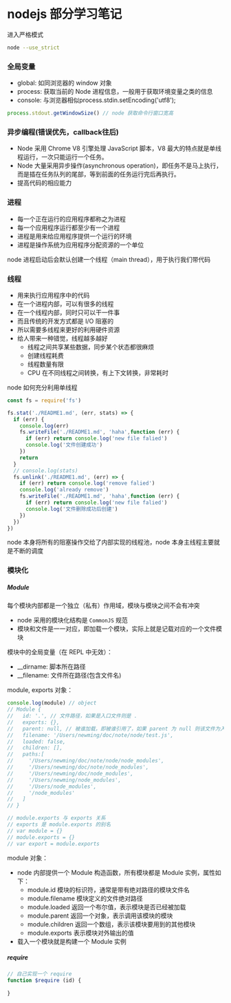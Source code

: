 # nodejs 部分学习笔记

进入严格模式

```bash
node --use_strict
```

### 全局变量

- global: 如同浏览器的 window 对象
- process: 获取当前的 Node 进程信息，一般用于获取环境变量之类的信息
- console: 与浏览器相似process.stdin.setEncoding('utf8');

```js
process.stdout.getWindowSize() // node 获取命令行窗口宽高
```

### 异步编程(错误优先，callback往后)

- Node 采用 Chrome V8 引擎处理 JavaScript 脚本，V8 最大的特点就是单线程运行，一次只能运行一个任务。
- Node 大量采用异步操作(asynchronous operation)，即任务不是马上执行，而是插在任务队列的尾部，等到前面的任务运行完后再执行。
- 提高代码的相应能力

### 进程

- 每一个正在运行的应用程序都称之为进程
- 每一个应用程序运行都至少有一个进程
- 进程是用来给应用程序提供一个运行的环境
- 进程是操作系统为应用程序分配资源的一个单位

node 进程启动后会默认创建一个线程（main thread），用于执行我们带代码

### 线程

- 用来执行应用程序中的代码
- 在一个进程内部，可以有很多的线程
- 在一个线程内部，同时只可以干一件事
- 而且传统的开发方式都是 I/O 阻塞的
- 所以需要多线程来更好的利用硬件资源
- 给人带来一种错觉，线程越多越好
  - 线程之间共享某些数据，同步某个状态都很麻烦
  - 创建线程耗费
  - 线程数量有限
  - CPU 在不同线程之间转换，有上下文转换，非常耗时

node 如何充分利用单线程
```js
const fs = require('fs')

fs.stat('./README1.md', (err, stats) => {
  if (err) {
    console.log(err)
    fs.writeFile('./README1.md', 'haha',function (err) {
      if (err) return console.log('new file falied')
      console.log('文件创建成功')
    })
    return
  }
  // console.log(stats)
  fs.unlink('./README1.md', (err) => {
    if (err) return console.log('remove falied')
    console.log('already remove')
    fs.writeFile('./README1.md', 'haha',function (err) {
      if (err) return console.log('new file falied')
      console.log('文件删除成功后创建')
    })
  })
})
```

node 本身将所有的阻塞操作交给了内部实现的线程池，node 本身主线程主要就是不断的调度

### 模块化

##### Module
每个模块内部都是一个独立（私有）作用域，模块与模块之间不会有冲突

-  node 采用的模块化结构是 `CommonJS` 规范
- 模块和文件是一一对应，即加载一个模块，实际上就是记载对应的一个文件模块

模块中的全局变量（在 REPL 中无效）：
- __dirname: 脚本所在路径
- __filename: 文件所在路径(包含文件名)

module, exports 对象：

```js
console.log(module) // object
// Module {
//   id: '.', // 文件路径，如果是入口文件则是 .
//   exports: {},
//   parent: null, // 被谁加载，即被谁引用了，如果 parent 为 null 则该文件为入口文件
//   filename: '/Users/newming/doc/note/node/test.js',
//   loaded: false,
//   children: [],
//   paths:[
//     '/Users/newming/doc/note/node/node_modules',
//     '/Users/newming/doc/note/node_modules',
//     '/Users/newming/doc/node_modules',
//     '/Users/newming/node_modules',
//     '/Users/node_modules',
//     '/node_modules'
//   ]
// }

// module.exports 与 exports 关系
// exports 是 module.exports 的别名
// var module = {}
// module.exports = {}
// var export = module.exports
```

module 对象：
- node 内部提供一个 Module 构造函数，所有模块都是 Module 实例，属性如下：
  - module.id 模块的标识符，通常是带有绝对路径的模块文件名
  - module.filename 模块定义的文件绝对路径
  - module.loaded 返回一个布尔值，表示模块是否已经被加载
  - module.parent 返回一个对象，表示调用该模块的模块
  - module.children 返回一个数组，表示该模块要用到的其他模块
  - module.exports 表示模块对外输出的值
- 载入一个模块就是构建一个 Module 实例

##### require

```js
// 自己实现一个 require
function $require (id) {
  
}
```